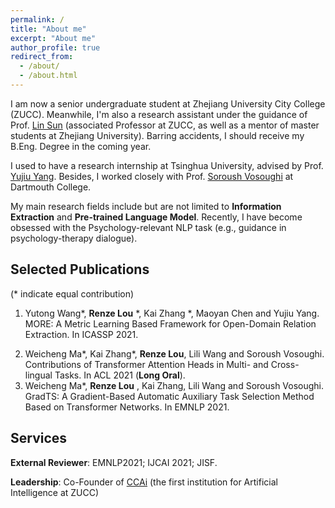 ```yaml
---
permalink: /
title: "About me"
excerpt: "About me"
author_profile: true
redirect_from: 
  - /about/
  - /about.html
---
```


I am now a senior undergraduate student at Zhejiang University City College (ZUCC). Meanwhile, I'm also a research assistant under the guidance of Prof. [Lin Sun](https://scholar.google.com/citations?user=48cqMXkAAAAJ&hl=zh-CN) (associated Professor at ZUCC, as well as a mentor of master students at Zhejiang University). Barring accidents, I should receive my B.Eng. Degree in the coming year. 

I used to have a research internship at Tsinghua University, advised by Prof. [Yujiu Yang](https://www.researchgate.net/profile/Yujiu-Yang). Besides, I worked closely with Prof. [Soroush Vosoughi](https://www.cs.dartmouth.edu/~soroush/) at Dartmouth College.

My main research fields include but are not limited to **Information Extraction** and **Pre-trained Language Model**. Recently, I have become obsessed with the Psychology-relevant NLP task (e.g., guidance in psychology-therapy dialogue).


## Selected Publications

(* indicate equal contribution)

1. Yutong Wang\*, **Renze Lou** \*, Kai Zhang \*, Maoyan Chen and Yujiu Yang. MORE: A Metric Learning Based Framework for Open-Domain Relation Extraction. In ICASSP 2021.
<!-- 2. **Renze Lou**\*, Fan Zhang\*, Xiaowei Zhou, Yutong Wang, Minghui Wu, Lin Sun. A Unified Representation Learning Strategy for Open Relation Extraction with Ranked List Loss. In CCL 2021. -->
2. Weicheng Ma\*, Kai Zhang\*, **Renze Lou**, Lili Wang and Soroush Vosoughi. Contributions of Transformer Attention Heads in Multi- and Cross-lingual Tasks. In ACL 2021 (**Long Oral**).
3. Weicheng Ma\*, **Renze Lou** , Kai Zhang, Lili Wang and Soroush Vosoughi. GradTS: A Gradient-Based Automatic Auxiliary Task Selection Method Based on Transformer Networks. In EMNLP 2021.

## Services

**External Reviewer**: EMNLP2021; IJCAI 2021; JISF.

**Leadership**: Co-Founder of [CCAi](https://github.com/ZUCC-AI) (the first institution for Artificial Intelligence at ZUCC)

